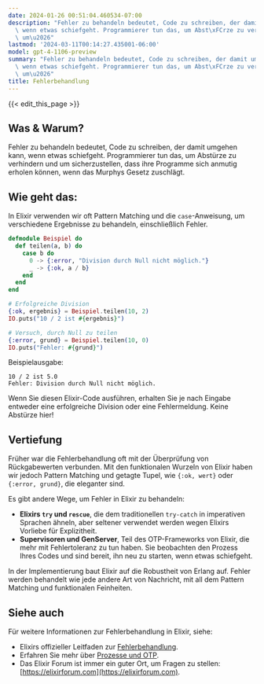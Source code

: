 ```yaml
---
date: 2024-01-26 00:51:04.460534-07:00
description: "Fehler zu behandeln bedeutet, Code zu schreiben, der damit umgehen kann,\
  \ wenn etwas schiefgeht. Programmierer tun das, um Abst\xFCrze zu verhindern und\
  \ um\u2026"
lastmod: '2024-03-11T00:14:27.435001-06:00'
model: gpt-4-1106-preview
summary: "Fehler zu behandeln bedeutet, Code zu schreiben, der damit umgehen kann,\
  \ wenn etwas schiefgeht. Programmierer tun das, um Abst\xFCrze zu verhindern und\
  \ um\u2026"
title: Fehlerbehandlung
---
```


{{< edit_this_page >}}

## Was & Warum?

Fehler zu behandeln bedeutet, Code zu schreiben, der damit umgehen kann, wenn etwas schiefgeht. Programmierer tun das, um Abstürze zu verhindern und um sicherzustellen, dass ihre Programme sich anmutig erholen können, wenn das Murphys Gesetz zuschlägt.

## Wie geht das:

In Elixir verwenden wir oft Pattern Matching und die `case`-Anweisung, um verschiedene Ergebnisse zu behandeln, einschließlich Fehler.

```elixir
defmodule Beispiel do
  def teilen(a, b) do
    case b do
      0 -> {:error, "Division durch Null nicht möglich."}
      _ -> {:ok, a / b}
    end
  end
end

# Erfolgreiche Division
{:ok, ergebnis} = Beispiel.teilen(10, 2)
IO.puts("10 / 2 ist #{ergebnis}")

# Versuch, durch Null zu teilen
{:error, grund} = Beispiel.teilen(10, 0)
IO.puts("Fehler: #{grund}")
```

Beispielausgabe:
```
10 / 2 ist 5.0
Fehler: Division durch Null nicht möglich.
```

Wenn Sie diesen Elixir-Code ausführen, erhalten Sie je nach Eingabe entweder eine erfolgreiche Division oder eine Fehlermeldung. Keine Abstürze hier!

## Vertiefung

Früher war die Fehlerbehandlung oft mit der Überprüfung von Rückgabewerten verbunden. Mit den funktionalen Wurzeln von Elixir haben wir jedoch Pattern Matching und getagte Tupel, wie `{:ok, wert}` oder `{:error, grund}`, die eleganter sind.

Es gibt andere Wege, um Fehler in Elixir zu behandeln:

- **Elixirs `try` und `rescue`**, die dem traditionellen `try-catch` in imperativen Sprachen ähneln, aber seltener verwendet werden wegen Elixirs Vorliebe für Explizitheit.
- **Supervisoren und GenServer**, Teil des OTP-Frameworks von Elixir, die mehr mit Fehlertoleranz zu tun haben. Sie beobachten den Prozess Ihres Codes und sind bereit, ihn neu zu starten, wenn etwas schiefgeht.

In der Implementierung baut Elixir auf die Robustheit von Erlang auf. Fehler werden behandelt wie jede andere Art von Nachricht, mit all dem Pattern Matching und funktionalen Feinheiten.

## Siehe auch

Für weitere Informationen zur Fehlerbehandlung in Elixir, siehe:

- Elixirs offizieller Leitfaden zur [Fehlerbehandlung](https://elixir-lang.org/getting-started/try-catch-and-rescue.html).
- Erfahren Sie mehr über [Prozesse und OTP](https://elixir-lang.org/getting-started/mix-otp/introduction-to-mix.html).
- Das Elixir Forum ist immer ein guter Ort, um Fragen zu stellen: [https://elixirforum.com](https://elixirforum.com).
